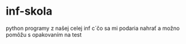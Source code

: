 # inf-skola
python programy z našej celej inf c´čo sa mi podaria nahrať a možno pomôžu s opakovaním na test
